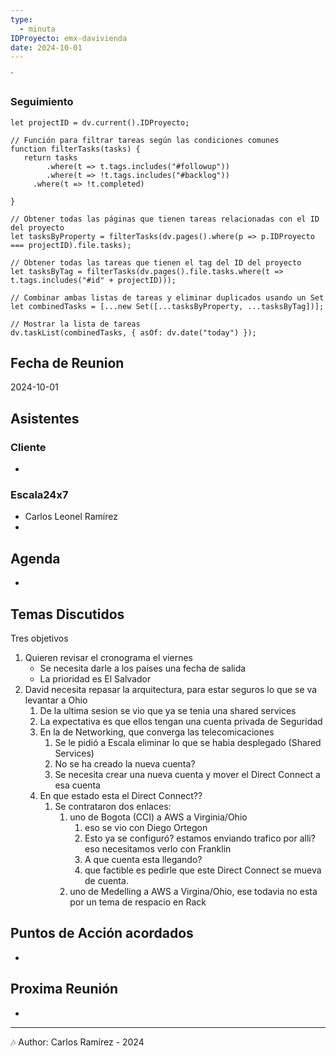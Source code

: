 ```yaml
---
type:
  - minuta
IDProyecto: emx-davivienda
date: 2024-10-01
---
```

`

### Seguimiento

```dataviewjs
let projectID = dv.current().IDProyecto;

// Función para filtrar tareas según las condiciones comunes
function filterTasks(tasks) {
   return tasks
        .where(t => t.tags.includes("#followup"))
        .where(t => !t.tags.includes("#backlog"))
     .where(t => !t.completed)
        
}

// Obtener todas las páginas que tienen tareas relacionadas con el ID del proyecto
let tasksByProperty = filterTasks(dv.pages().where(p => p.IDProyecto === projectID).file.tasks);

// Obtener todas las tareas que tienen el tag del ID del proyecto
let tasksByTag = filterTasks(dv.pages().file.tasks.where(t => t.tags.includes("#id" + projectID)));

// Combinar ambas listas de tareas y eliminar duplicados usando un Set
let combinedTasks = [...new Set([...tasksByProperty, ...tasksByTag])];

// Mostrar la lista de tareas
dv.taskList(combinedTasks, { asOf: dv.date("today") });
 ```
## Fecha de Reunion
2024-10-01

## Asistentes

### Cliente
* 
### Escala24x7
- Carlos Leonel Ramírez
-  

## Agenda
* 
## Temas Discutidos

Tres objetivos
1.  Quieren revisar el cronograma el viernes
	* Se necesita darle a los países una fecha de salida
	* La prioridad es El Salvador
2. David necesita repasar la arquitectura, para estar seguros lo que se va levantar a Ohio
	1. De la ultima sesion se vio que ya se tenia una shared services
	2. La expectativa es que ellos tengan una cuenta privada de Seguridad
	3. En la de Networking, que converga las telecomicaciones
		1. Se le pidió a Escala eliminar lo que se habia desplegado (Shared Services)
		2. No se ha creado la nueva cuenta?
		3. Se necesita crear una nueva cuenta y mover el Direct Connect a esa cuenta
	4. En que estado esta el Direct Connect??
		1. Se contrataron dos enlaces:
			1. uno de Bogota (CCI) a AWS a Virginia/Ohio
				1. eso se vio con Diego Ortegon
				2. Esto ya se configuró? estamos enviando trafico por alli? eso necesitamos verlo con Franklin
				3. A que cuenta esta llegando?
				4. que factible es pedirle que este Direct Connect se mueva de cuenta.
			2. uno de Medelling a AWS a Virgina/Ohio, ese todavia no esta por un tema de respacio en Rack

## Puntos de Acción acordados
- 

## Proxima Reunión
*   

---
🎶
Author: Carlos Ramírez - 2024
